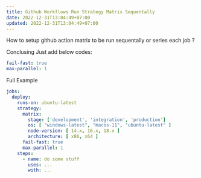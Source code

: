 ```yaml
---
title: Github Workflows Run Strategy Matrix Sequentally
date: 2022-12-31T13:04:49+07:00
updated: 2022-12-31T13:04:49+07:00
---
```


How to setup github action matrix to be run sequentally or series each job ?

Conclusing Just add below codes:
```yaml
fail-fast: true
max-parallel: 1
```
Full Example
```yaml
jobs:
  deploy:
    runs-on: ubuntu-latest
    strategy:
      matrix:
        stage: ['development', 'integration', 'production']
        os: [ "windows-latest", "macos-11", "ubuntu-latest" ]
        node-version: [ 14.x, 16.x, 18.x ]
        architecture: [ x86, x64 ]
      fail-fast: true
      max-parallel: 1
    steps:
      - name: do some stuff
        uses: ...
        with: ...
```
